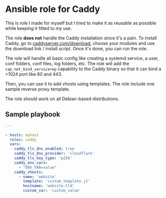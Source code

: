 # Ansible role for Caddy

This is role I made for myself but I tried to make it as reusable as possible while keeping it fitted to my use.

The role **does not** handle the Caddy installation since it's a pain. To install Caddy, go to [caddyserver.com/download](https://caddyserver.com/download), choose your modules and use the download link / install script. Once it's done, you can run the role.

The role will handle all basic config like creating a systemd service, a user, conf folders, conf files, log folders, etc. 
The role will add the `cap_net_bind_service+ep` capability to the Caddy binary so that it can bind a <1024 port like 80 and 443.

Then, you can use it to add vhosts using templates. The role include one sample reverse proxy template.

The role should work on all Debian-based distributions.

## Sample playbook

```yaml
---

- hosts: myhost
  roles: caddy
  vars:
    caddy_tls_dns_enabled: true
    caddy_tls_dns_provider: 'cloudflare'
    caddy_tls_key_type: 'p256'
    caddy_env_vars:
      - "ENV_VAR=value"
    caddy_vhosts:
      - name: 'website'
        template: 'custom_template.j2'
        hostname: 'website.tld'
        custom_var: 'custom_value'
```
